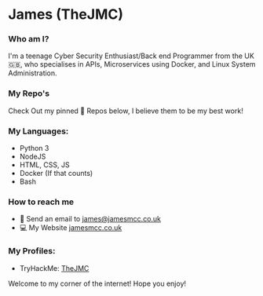 # James (TheJMC)

### Who am I?
I'm a teenage Cyber Security Enthusiast/Back end Programmer from the UK :uk:, who specialises in APIs, Microservices using Docker, and Linux System Administration.

### My Repo's 
Check Out my pinned :pushpin: Repos below, I believe them to be my best work!

### My Languages:
- Python 3 
- NodeJS
- HTML, CSS, JS
- Docker (If that counts)
- Bash 

### How to reach me
- :email: Send an email to [james@jamesmcc.co.uk](mailto:james@jamesmcc.co.uk)
- :computer: My Website [jamesmcc.co.uk](http://jamesmcc.co.uk)

### My Profiles:
- TryHackMe: [TheJMC](https://tryhackme.com/p/TheJMC)

Welcome to my corner of the internet! Hope you enjoy!
